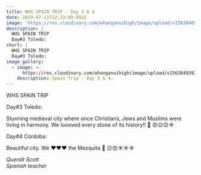 ```yaml
---
title: WHS SPAIN TRIP - Day 3 & 4
date: 2019-07-11T22:23:09.092Z
image: 'https://res.cloudinary.com/whanganuihigh/image/upload/v1563846975/News/13.jpg'
description: |
  WHS SPAIN TRIP
  Day#3 Toledo:
short: |
  WHS SPAIN TRIP
  Day#3 Toledo:
image_gallery:
  - image: >-
      https://res.cloudinary.com/whanganuihigh/image/upload/v1563849392/News/6.jpg
    description: Spain Trip - Day 3 & 4.
---
```

WHS SPAIN TRIP

Day#3 Toledo:

Stunning medieval city where once Christians, Jews and Muslims were living in harmony. We loooved every stone of its history!! 🏰 😍😉😊☀️

Day#4 Córdoba:

Beautiful city. We ❤️❤️❤️ the Mezquita 🕌 😉😍☀️☀️☀️

_Queralt Scott_  
_Spanish teacher_
